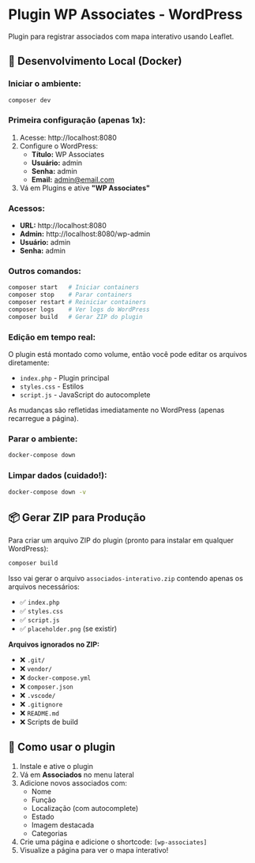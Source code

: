 # Plugin WP Associates - WordPress

Plugin para registrar associados com mapa interativo usando Leaflet.

## 🚀 Desenvolvimento Local (Docker)

### Iniciar o ambiente:
```bash
composer dev
```

### Primeira configuração (apenas 1x):
1. Acesse: http://localhost:8080
2. Configure o WordPress:
   - **Título:** WP Associates
   - **Usuário:** admin
   - **Senha:** admin
   - **Email:** admin@email.com
3. Vá em Plugins e ative **"WP Associates"**

### Acessos:
- **URL:** http://localhost:8080
- **Admin:** http://localhost:8080/wp-admin
- **Usuário:** admin
- **Senha:** admin

### Outros comandos:
```bash
composer start   # Iniciar containers
composer stop    # Parar containers  
composer restart # Reiniciar containers
composer logs    # Ver logs do WordPress
composer build   # Gerar ZIP do plugin
```

### Edição em tempo real:
O plugin está montado como volume, então você pode editar os arquivos diretamente:
- `index.php` - Plugin principal
- `styles.css` - Estilos
- `script.js` - JavaScript do autocomplete

As mudanças são refletidas imediatamente no WordPress (apenas recarregue a página).

### Parar o ambiente:
```bash
docker-compose down
```

### Limpar dados (cuidado!):
```bash
docker-compose down -v
```

## 📦 Gerar ZIP para Produção

Para criar um arquivo ZIP do plugin (pronto para instalar em qualquer WordPress):

```bash
composer build
```

Isso vai gerar o arquivo `associados-interativo.zip` contendo apenas os arquivos necessários:
- ✅ `index.php`
- ✅ `styles.css`
- ✅ `script.js`
- ✅ `placeholder.png` (se existir)

**Arquivos ignorados no ZIP:**
- ❌ `.git/`
- ❌ `vendor/`
- ❌ `docker-compose.yml`
- ❌ `composer.json`
- ❌ `.vscode/`
- ❌ `.gitignore`
- ❌ `README.md`
- ❌ Scripts de build

## 📝 Como usar o plugin

1. Instale e ative o plugin
2. Vá em **Associados** no menu lateral
3. Adicione novos associados com:
   - Nome
   - Função
   - Localização (com autocomplete)
   - Estado
   - Imagem destacada
   - Categorias
4. Crie uma página e adicione o shortcode: `[wp-associates]`
5. Visualize a página para ver o mapa interativo!

